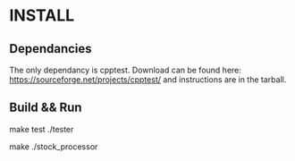 
# INSTALL

## Dependancies

The only dependancy is cpptest.  Download can be found here:
   https://sourceforge.net/projects/cpptest/
and instructions are in the tarball.


## Build && Run
make test
./tester

make 
./stock_processor

